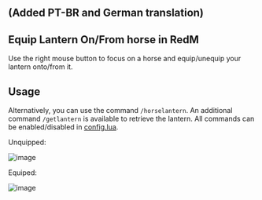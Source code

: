 ## (Added PT-BR and German translation)

## Equip Lantern On/From horse in RedM

Use the right mouse button to focus on a horse and equip/unequip your lantern onto/from it.

## Usage

Alternatively, you can use the command `/horselantern`. An additional command `/getlantern` is available to retrieve the lantern. All commands can be enabled/disabled in [config.lua](config.lua).

Unquipped:

![image](https://github.com/draobrehtom/redm-lantern/assets/6503721/ed92891f-b425-4a82-a217-22509877ec1b)

Equiped:

![image](https://github.com/draobrehtom/redm-lantern/assets/6503721/cd8f1f27-43ad-44ec-97e8-472d8479334a)
